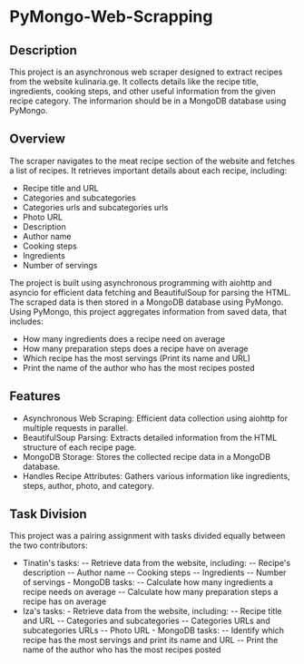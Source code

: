 # PyMongo-Web-Scrapping


## Description
This project is an asynchronous web scraper designed to extract recipes from the website kulinaria.ge. It collects details like the recipe title, ingredients, cooking steps, and other useful information from the given recipe category. The informarion should be in a MongoDB database using PyMongo. 


## Overview
The scraper navigates to the meat recipe section of the website and fetches a list of recipes. It retrieves important details about each recipe, including:
- Recipe title and URL
- Categories and subcategories
- Categories urls and subcategories urls
- Photo URL
- Description
- Author name
- Cooking steps
- Ingredients
- Number of servings 

The project is built using asynchronous programming with aiohttp and asyncio for efficient data fetching and BeautifulSoup for parsing the HTML. The scraped data is then stored in a MongoDB database using PyMongo. Using PyMongo, this project aggregates information from saved data, that includes:
- How many ingredients does a recipe need on average
- How many preparation steps does a recipe have on average
- Which recipe has the most servings (Print its name and URL)
- Print the name of the author who has the most recipes posted

## Features
- Asynchronous Web Scraping: Efficient data collection using aiohttp for multiple requests in parallel.
- BeautifulSoup Parsing: Extracts detailed information from the HTML structure of each recipe page.
- MongoDB Storage: Stores the collected recipe data in a MongoDB database.
- Handles Recipe Attributes: Gathers various information like ingredients, steps, author, photo, and category.

## Task Division
This project was a pairing assignment with tasks divided equally between the two contributors:

  - Tinatin's tasks:
        -- Retrieve data from the website, including:
                -- Recipe's description
                -- Author name
                -- Cooking steps
                -- Ingredients
                -- Number of servings
        - MongoDB tasks:
                -- Calculate how many ingredients a recipe needs on average
                -- Calculate how many preparation steps a recipe has on average
  - Iza's tasks:
        - Retrieve data from the website, including:
                -- Recipe title and URL
                -- Categories and subcategories
                -- Categories URLs and subcategories URLs
                -- Photo URL
        - MongoDB tasks:
                -- Identify which recipe has the most servings and print its name and URL
                -- Print the name of the author who has the most recipes posted
